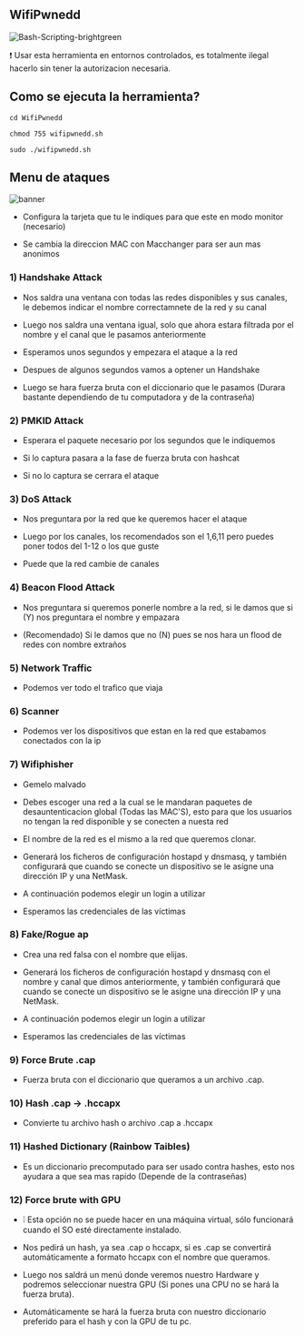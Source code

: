 ## WifiPwnedd
![Bash-Scripting-brightgreen](https://user-images.githubusercontent.com/89719224/216780401-60655d5f-6804-4a3d-a9f2-3a02a1a3f9c8.svg)

❗ Usar esta herramienta en entornos controlados, es totalmente ilegal hacerlo sin tener la autorizacion necesaria.

## Como se ejecuta la herramienta? 

```
cd WifiPwnedd

chmod 755 wifipwnedd.sh

sudo ./wifipwnedd.sh
```

## Menu de ataques 
![banner](https://user-images.githubusercontent.com/89719224/227734998-83129a58-8915-4c19-859f-9dbc2a90137d.png)








- Configura la tarjeta que tu le indiques para que este en modo monitor (necesario)

- Se cambia la direccion MAC con Macchanger para ser aun mas anonimos 

### 1) Handshake Attack

- Nos saldra una ventana con todas las redes disponibles y sus canales, le debemos indicar el nombre correctamnete de la red y su canal

- Luego nos saldra una ventana igual, solo que ahora estara filtrada por el nombre y el canal que le pasamos anteriormente

- Esperamos unos segundos y empezara el ataque a la red

- Despues de algunos segundos vamos a optener un Handshake

- Luego se hara fuerza bruta con el diccionario que le pasamos (Durara bastante dependiendo de tu computadora y de la contraseña)

### 2) PMKID Attack

- Esperara el paquete necesario por los segundos que le indiquemos

- Si lo captura pasara a la fase de fuerza bruta con hashcat

- Si no lo captura se cerrara el ataque

### 3) DoS Attack

- Nos preguntara por la red que ke queremos hacer el ataque

- Luego por los canales, los recomendados son el 1,6,11 pero puedes poner todos del 1-12 o los que guste 

- Puede que la red cambie de canales

### 4) Beacon Flood Attack

- Nos preguntara si queremos ponerle nombre a la red, si le damos que si (Y) nos preguntara el nombre y empazara

- (Recomendado) Si le damos que no (N) pues se nos hara un flood de redes con nombre extraños

### 5) Network Traffic

- Podemos ver todo el trafico que viaja

### 6) Scanner

- Podemos ver los dispositivos que estan en la red que estabamos conectados con la ip

### 7) Wifiphisher

- Gemelo malvado

- Debes escoger una red a la cual se le mandaran paquetes de desauntenticacion global (Todas las MAC'S), esto para que los usuarios no tengan la red disponible y se conecten a nuesta red

- El nombre de la red es el mismo a la red que queremos clonar.

- Generará los ficheros de configuración hostapd y dnsmasq, y también configurará que cuando se conecte un dispositivo se le asigne una dirección IP y una NetMask.

- A continuación podemos elegir un login a utilizar

- Esperamos las credenciales de las víctimas

### 8) Fake/Rogue ap

- Crea una red falsa con el nombre que elijas.

- Generará los ficheros de configuración hostapd y dnsmasq con el nombre y canal que dimos anteriormente, y también configurará que cuando se conecte un dispositivo se le asigne una dirección IP y una NetMask.

- A continuación podemos elegir un login a utilizar

- Esperamos las credenciales de las víctimas

### 9) Force Brute .cap

- Fuerza bruta con el diccionario que queramos a un archivo .cap.

### 10) Hash .cap -> .hccapx

- Convierte tu archivo hash o archivo .cap a .hccapx

### 11) Hashed Dictionary (Rainbow Taibles)

- Es un diccionario precomputado para ser usado contra hashes, esto nos ayudara a que sea mas rapido (Depende de la contraseñas)

### 12) Force brute with GPU

- ❕ Esta opción no se puede hacer en una máquina virtual, sólo funcionará cuando el SO esté directamente instalado.

- Nos pedirá un hash, ya sea .cap o hccapx, si es .cap se convertirá automáticamente a formato hccapx con el nombre que queramos.

- Luego nos saldrá un menú donde veremos nuestro Hardware y podremos seleccionar nuestra GPU (Si pones una CPU no se hará la fuerza bruta).

- Automáticamente se hará la fuerza bruta con nuestro diccionario preferido para el hash y con la GPU de tu pc.
